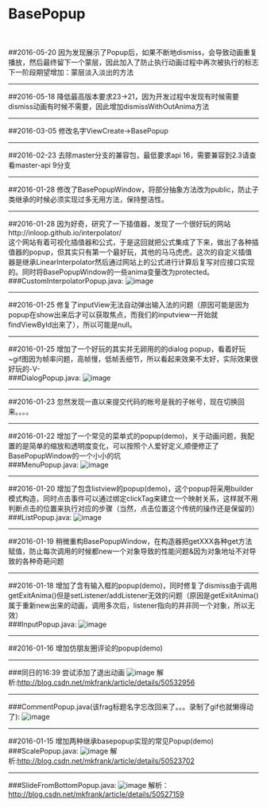 # BasePopup
</br>

##2016-05-20
因为发现展示了Popup后，如果不断地dismiss，会导致动画重复播放，然后最终留下一个蒙层，因此加入了防止执行动画过程中再次被执行的标志
下一阶段期望增加：蒙层淡入淡出的方法

***
##2016-05-18
降低最高版本要求23->21，因为开发过程中发现有时候需要dismiss动画有时候不需要，因此增加dismissWithOutAnima方法

***
##2016-03-05
修改名字ViewCreate->BasePopup

***
##2016-02-23
去除master分支的兼容包，最低要求api 16，需要兼容到2.3请查看master-api 9分支

***
##2016-01-28
修改了BasePopupWindow，将部分抽象方法改为public，防止子类继承的时候必须实现过多无用方法，保持整洁性。

***
##2016-01-28 因为好奇，研究了一下插值器，发现了一个很好玩的网站http://inloop.github.io/interpolator/ </br>
这个网站有着可视化插值器和公式，于是这回就把公式集成了下来，做出了各种插值器的popup，但其实只有第一个最好玩，其他的马马虎虎。这次的自定义插值器是继承LinearInterpolator然后通过网站上的公式进行计算后复写对应接口实现的。同时将BasePopupWindow的一些anima变量改为protected。
###CustomInterpolatorPopup.java:
![image](https://github.com/razerdp/BasePopup/blob/master/img/interpolator_popup.gif)

***
##2016-01-25 修复了inputView无法自动弹出输入法的问题（原因可能是因为popup在show出来后才可以获取焦点，而我们的inputview一开始就findViewById出来了），所以可能是null。

***
##2016-01-25 增加了一个好玩的其实并无卵用的的dialog popup，看着好玩~gif图因为帧率问题，高帧慢，低帧丢细节，所以看起来效果不太好，实际效果很好玩的-V-</br>
###DialogPopup.java:
![image](https://github.com/razerdp/BasePopup/blob/master/img/dialog_popup.gif)

***
##2016-01-23 忽然发现一直以来提交代码的帐号是我的子帐号，现在切换回来。。。。

***
##2016-01-22 增加了一个常见的菜单式的popup(demo)，关于动画问题，我配置的是简单的缩放和透明度变化，可以按照个人爱好定义,顺便修正了BasePopupWindow的一个小小的坑</br>
###MenuPopup.java:
![image](https://github.com/razerdp/BasePopup/blob/master/img/menu_popup.gif)

***
##2016-01-20 增加了包含listview的popup(demo)，这个popup将采用builder模式构造，同时点击事件可以通过绑定clickTag来建立一个映射关系，这样就不用判断点击的位置来执行对应的步骤（当然，点击位置这个传统的操作还是保留的）</br>
###ListPopup.java:
![image](https://github.com/razerdp/BasePopup/blob/master/img/list_popup.gif)

***
##2016-01-19 稍微重构BasePopupWindow，在构造器把getXXX各种get方法赋值，防止每次调用的时候都new一个对象导致的性能问题&因为对象地址不对导致的各种奇葩问题</br>

***
##2016-01-18 增加了含有输入框的popup(demo)，同时修复了dismiss由于调用getExitAnima()但是setListener/addListener无效的问题（原因是getExitAnima()属于重新new出来的动画，调用多次后，listener指向的并非同一个对象，所以无效）</br>
###InputPopup.java:
![image](https://github.com/razerdp/BasePopup/blob/master/img/input_popup.gif)

***
##2016-01-16 增加仿朋友圈评论的popup(demo)</br>

***
###同日的16:39 尝试添加了退出动画
![image](https://github.com/razerdp/BasePopup/blob/master/img/comment_popup_with_exitAnima.gif)
解析:http://blog.csdn.net/mkfrank/article/details/50532956

***
###CommentPopup.java(该frag标题名字忘改回来了。。。录制了gif也就懒得动了):
![image](https://github.com/razerdp/BasePopup/blob/master/img/comment_popup.gif)

***
##2016-01-15 增加两种继承basepopup实现的常见Popup(demo)</br>
###ScalePopup.java:
![image](https://github.com/razerdp/BasePopup/blob/master/img/scale_popup.gif)
解析:http://blog.csdn.net/mkfrank/article/details/50523702

***
###SlideFromBottomPopup.java:
![image](https://github.com/razerdp/BasePopup/blob/master/img/slide_from_bottom_popup.gif)
解析：http://blog.csdn.net/mkfrank/article/details/50527159

